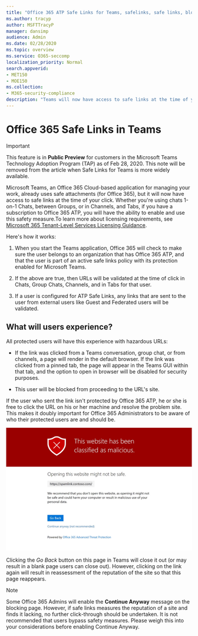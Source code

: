 ```yaml
---
title: "Office 365 ATP Safe Links for Teams, safelinks, safe links, block malicious links, office 365 atp, Teams safe links, stop users from clicking bad links, malicious links"
ms.author: tracyp
author: MSFTTracyP
manager: dansimp
audience: Admin
ms.date: 02/28/2020
ms.topic: overview
ms.service: O365-seccomp
localization_priority: Normal
search.appverid:
- MET150
- MOE150
ms.collection:
- M365-security-compliance
description: "Teams will now have access to safe links at the time of your click. Whether you're using chats 1-on-1 Chats, between Groups, or in Channels, and Tabs, if you have a subscription to Office 365 ATP, you will have the ability to enable and use this safety feature."
---
```

<!--06/21/2019-->

# Office 365 Safe Links in Teams

> [!IMPORTANT]
> This feature is in **Public Preview** for customers in the Microsoft Teams Technology Adoption Program (TAP) as of Feb 28, 2020. This note will be removed from the article when Safe Links for Teams is more widely available.

Microsoft Teams, an Office 365 Cloud-based application for managing your work, already uses safe attachments (for Office 365), but it will now have access to safe links at the time of your click. Whether you're using chats 1-on-1 Chats, between Groups, or in Channels, and Tabs, if you have a subscription to Office 365 ATP, you will have the ability to enable and use this safety measure.To learn more about licensing requirements, see [Microsoft 365 Tenant-Level Services Licensing Guidance](https://docs.microsoft.com/office365/servicedescriptions/microsoft-365-service-descriptions/microsoft-365-tenantlevel-services-licensing-guidance).

Here's how it works: 

1. When you start the Teams application, Office 365 will check to make sure the user belongs to an organization that has Office 365 ATP, and that the user is part of an active safe links policy with its protection enabled for Microsoft Teams.

2. If the above are true, then URLs will be validated at the time of click in Chats, Group Chats, Channels, and in Tabs for that user.

3. If a user is configured for ATP Safe Links, any links that are sent to the user from external users like Guest and Federated users will be validated.
 
## What will users experience? 

All protected users will have this experience with hazardous URLs: 

- If the link was clicked from a Teams conversation, group chat, or from channels, a page will render in the default browser. If the link was clicked from a pinned tab, the page will appear in the Teams GUI within that tab, and the option to open in browser will be disabled for security purposes.

- This user will be blocked from proceeding to the URL's site.

If the user who sent the link isn't protected by Office 365 ATP, he or she is free to click the URL on his or her machine and resolve the problem site. This makes it doubly important for Office 365 Administrators to be aware of who their protected users are and should be.

![A Safe Links for Teams page reporting a malicious link and blocking transit to the page.](/microsoft-365/media/TP_SafelinksForTeams_Malicious.png)

Clicking the *Go Back* button on this page in Teams will close it out (or may result in a blank page users  can close out). However, clicking on the link again will result in reassessment of the reputation of the site so that this page reappears.

> [!NOTE]
>Some Office 365 Admins will enable the **Continue Anyway** message on the blocking page. However, if safe links measures the reputation of a site and finds it lacking, no further click-through should be undertaken. It is not recommended that users bypass safety measures. Please weigh this into your considerations before enabling Continue Anyway. 
